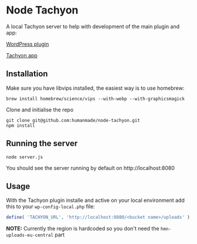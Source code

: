Node Tachyon
============

A local Tachyon server to help with development of the main plugin and app:

[WordPress plugin](https://github.com/humanmade/tachyon-plugin)

[Tachyon app](https://github.com/humanmade/tachyon)

## Installation

Make sure you have libvips installed, the easiest way is to use homebrew:

```
brew install homebrew/science/vips --with-webp --with-graphicsmagick
```

Clone and initialise the repo

```
git clone git@github.com:humanmade/node-tachyon.git
npm install
```

## Running the server

```
node server.js
```

You should see the server running by default on http://localhost:8080

## Usage

With the Tachyon plugin installe and active on your local environment add this to your `wp-config-local.php` file:

```php
define( 'TACHYON_URL', 'http://localhost:8080/<bucket name>/uploads' );
```

**NOTE:** Currently the region is hardcoded so you don't need the `hmn-uploads-eu-central` part
